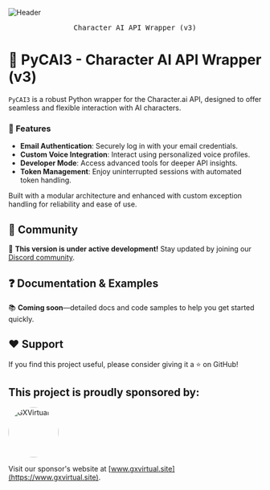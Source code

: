 ![Header](https://raw.githubusercontent.com/FalcoTK/PyCAI3/main/PyCai%20v3.png "header")
<div align="center">
<pre>
Character AI API Wrapper (v3)
</pre>
</div>

# 💬 PyCAI3 - Character AI API Wrapper (v3)

`PyCAI3` is a robust Python wrapper for the Character.ai API, designed to offer seamless and flexible interaction with AI characters. 

### 🚀 Features
- **Email Authentication**: Securely log in with your email credentials.
- **Custom Voice Integration**: Interact using personalized voice profiles.
- **Developer Mode**: Access advanced tools for deeper API insights.
- **Token Management**: Enjoy uninterrupted sessions with automated token handling.

Built with a modular architecture and enhanced with custom exception handling for reliability and ease of use.

## 🏅 Community
🚧 **This version is under active development!** Stay updated by joining our [Discord community](https://discord.gg/xxaA8eKMvM).

## ❓ Documentation & Examples
📚 **Coming soon**—detailed docs and code samples to help you get started quickly.

## ♥️ Support
If you find this project useful, please consider giving it a ⭐ on GitHub!

## This project is proudly sponsored by:

[<img src="https://www.gxvirtual.site/src/Image/icon/GXVirtualID.png" alt="GXVirtual" width="100" style="border-radius: 50%;">](https://www.gxvirtual.site)

Visit our sponsor's website at [www.gxvirtual.site](https://www.gxvirtual.site).


